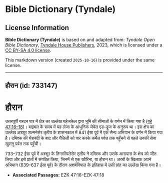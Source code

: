 # Bible Dictionary (Tyndale)

## License Information

**Bible Dictionary (Tyndale)** is based on and adapted from: _Tyndale Open Bible Dictionary_, [Tyndale House Publishers](https://tyndaleopenresources.com/), 2023, which is licensed under a [CC BY-SA 4.0 license](https://creativecommons.org/licenses/by-sa/4.0/legalcode.en).

This markdown version (created `2025-10-16`) is provided under the same license.



--------------------------------

## हौरान (id: 733147)

हौरान
=====

उत्तरपूर्वी यरदन पार में क्षेत्र का उल्लेख यहेजकेल द्वारा भूमि की सीमाओं के वर्णन में किया गया है ([यहे 47:16–18](https://ref.ly/Ezek47:16-Ezek47:18))। बाइबल के समय में यह लेजा के आधुनिक जेबेल एड\-ड्रूज के अनुरूप था। इस क्षेत्र का उल्लेख अश्शूर शल्मनेसेर तृतीय के शासनकाल में 841 ईसा पूर्व में एक सैन्य अभियान के वर्णन में किया गया है। दमिश्क की घेराबंदी के बाद और गैलिली को पार करके कर्मेल पर्वत तक पहुँचने से पहले उनकी सेना खुरानु पर्वत तक पहुँची।

733–732 ईसा पूर्व में अश्शूर के तिग्लत्पिलेसेर तृतीय ने दमिश्क और उसके आसपास के क्षेत्र को जीत लिया और इसे प्रांतों में संगठित किया, जिनमें से एक खौरिना, या हौरान था। अरबों के खिलाफ़ अपने अभियान (639–637 ईसा पूर्व) के दौरान अशर्बनिपाल के इतिहास में उसी प्रांत का उल्लेख किया गया है।

* **Associated Passages:** EZK 47:16–EZK 47:18

